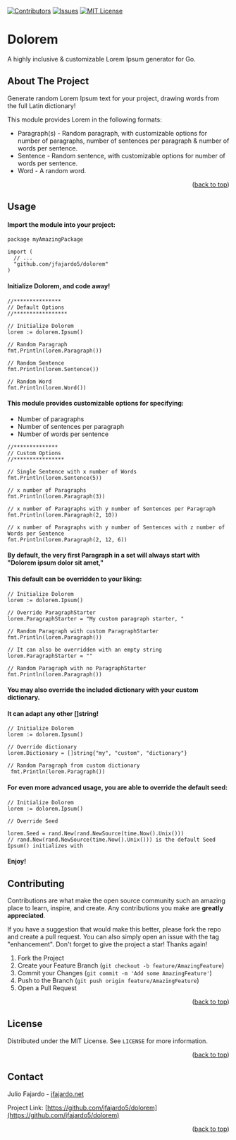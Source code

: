<a name="readme-top"></a>

[![Contributors][contributors-shield]][contributors-url]
[![Issues][issues-shield]][issues-url]
[![MIT License][license-shield]][license-url]

<div align="left">

<h1>Dolorem</h1>
  <p>
    A highly inclusive & customizable Lorem Ipsum generator for Go.
    <br />
  </p>
</div>

<!-- ABOUT THE PROJECT -->
## About The Project

Generate random Lorem Ipsum text for your project, drawing words from the full Latin dictionary!

This module provides Lorem in the following formats:

  * Paragraph(s) - Random paragraph, with customizable options for number of paragraphs, number of sentences per paragraph & number of words per sentence.
  * Sentence - Random sentence, with customizable options for number of words per sentence.
  * Word - A random word.

<p align="right">(<a href="#readme-top">back to top</a>)</p>

<!-- USAGE -->
## Usage

#### Import the module into your project:

~~~
package myAmazingPackage

import (
  // ...
  "github.com/jfajardo5/dolorem"
)
~~~

#### Initialize Dolorem, and code away!

~~~
//***************
// Default Options
//*****************

// Initialize Dolorem
lorem := dolorem.Ipsum()

// Random Paragraph
fmt.Println(lorem.Paragraph())

// Random Sentence
fmt.Println(lorem.Sentence())

// Random Word
fmt.Println(lorem.Word())
~~~

#### This module provides customizable options for specifying:

  * Number of paragraphs
  * Number of sentences per paragraph
  * Number of words per sentence

~~~
//**************
// Custom Options
//****************

// Single Sentence with x number of Words
fmt.Println(lorem.Sentence(5))

// x number of Paragraphs
fmt.Println(lorem.Paragraph(3))

// x number of Paragraphs with y number of Sentences per Paragraph
fmt.Println(lorem.Paragraph(2, 10))

// x number of Paragraphs with y number of Sentences with z number of Words per Sentence
fmt.Println(lorem.Paragraph(2, 12, 6))
~~~

#### By default, the very first Paragraph in a set will always start with "Dolorem ipsum dolor sit amet,"
#### This default can be overridden to your liking:

~~~
// Initialize Dolorem
lorem := dolorem.Ipsum()

// Override ParagraphStarter
lorem.ParagraphStarter = "My custom paragraph starter, "

// Random Paragraph with custom ParagraphStarter
fmt.Println(lorem.Paragraph())

// It can also be overridden with an empty string
lorem.ParagraphStarter = ""
  
// Random Paragraph with no ParagraphStarter
fmt.Println(lorem.Paragraph())
~~~

#### You may also override the included dictionary with your custom dictionary.

#### It can adapt any other []string!

~~~
// Initialize Dolorem
lorem := dolorem.Ipsum()

// Override dictionary
lorem.Dictionary = []string{"my", "custom", "dictionary"}

// Random Paragraph from custom dictionary
 fmt.Println(lorem.Paragraph())
~~~

#### For even more advanced usage, you are able to override the default seed:

~~~
// Initialize Dolorem
lorem := dolorem.Ipsum()

// Override Seed

lorem.Seed = rand.New(rand.NewSource(time.Now().Unix()))
// rand.New(rand.NewSource(time.Now().Unix())) is the default Seed Ipsum() initializes with
~~~

#### Enjoy!



<!-- CONTRIBUTING -->
## Contributing

Contributions are what make the open source community such an amazing place to learn, inspire, and create. Any contributions you make are **greatly appreciated**.

If you have a suggestion that would make this better, please fork the repo and create a pull request. You can also simply open an issue with the tag "enhancement".
Don't forget to give the project a star! Thanks again!

1. Fork the Project
2. Create your Feature Branch (`git checkout -b feature/AmazingFeature`)
3. Commit your Changes (`git commit -m 'Add some AmazingFeature'`)
4. Push to the Branch (`git push origin feature/AmazingFeature`)
5. Open a Pull Request

<p align="right">(<a href="#readme-top">back to top</a>)</p>



<!-- LICENSE -->
## License

Distributed under the MIT License. See `LICENSE` for more information.

<p align="right">(<a href="#readme-top">back to top</a>)</p>



<!-- CONTACT -->
## Contact

Julio Fajardo - [jfajardo.net](https://jfajardo.net)

Project Link: [https://github.com/jfajardo5/dolorem](https://github.com/jfajardo5/dolorem)

<p align="right">(<a href="#readme-top">back to top</a>)</p>




<!-- MARKDOWN LINKS & IMAGES -->
<!-- https://www.markdownguide.org/basic-syntax/#reference-style-links -->
[contributors-shield]: https://img.shields.io/github/contributors/jfajardo5/dolorem.svg?style=for-the-badge
[contributors-url]: https://github.com/jfajardo5/dolorem/graphs/contributors
[issues-shield]: https://img.shields.io/github/issues/jfajardo5/dolorem.svg?style=for-the-badge
[issues-url]: https://github.com/jfajardo5/dolorem/issues
[license-shield]: https://img.shields.io/github/license/jfajardo5/dolorem.svg?style=for-the-badge
[license-url]: https://github.com/jfajardo5/dolorem/blob/main/LICENSE
